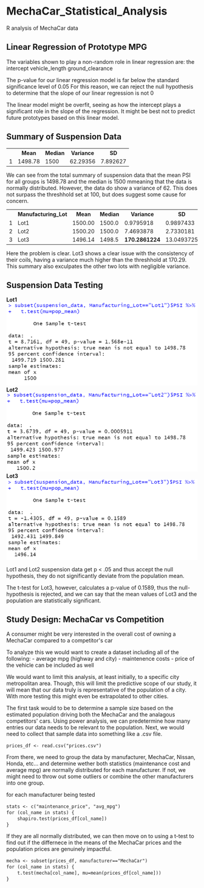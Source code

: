# MechaCar_Statistical_Analysis

R analysis of MechaCar data

## Linear Regression of Prototype MPG

The variables shown to play a non-random role in linear regression are:
    the intercept
    vehicle_length
    ground_clearance

The p-value for our linear regression model is far below the standard significance level of 0.05
For this reason, we can reject the null hypothesis to determine that the slope of our linear regression is not 0

The linear model might be overfit, seeing as how the intercept plays a significant role in the slope of the regression.
It might be best not to predict future prototypes based on this linear model.

## Summary of Suspension Data

<table>
  <tr>
    <th></th>
    <th>Mean</th>
    <th>Median</th>
    <th>Variance</th>
    <th>SD</th>
  </tr>
  <tr>
    <td>1</td>
    <td>1498.78</td>
    <td>1500</td>
    <td>62.29356</td>
    <td>7.892627</td>
  </tr>
</table>

We can see from the total summary of suspension data that the mean PSI for all groups is 1498.78 and the median is 1500 mmeaning that the data is normally distributed. However, the data do show a variance of 62. This does not surpass the threshhold set at 100, but does suggest some cause for concern.

<table>
  <tr>
    <th></th>
    <th>Manufacturing_Lot</th>
    <th>Mean</th>
    <th>Median</th>
    <th>Variance</th>
    <th>SD</th>
  </tr>
  <tr>
    <td>1</td>
    <td>Lot1</td>
    <td>1500.00</td>
    <td>1500.0</td>
    <td>0.9795918</td>
    <td>0.9897433</td>
  </tr>
  <tr>
    <td>2</td>
    <td>Lot2</td>
    <td>1500.20</td>
    <td>1500.0</td>
    <td>7.4693878</td>
    <td>2.7330181</td>
  </tr>
  <tr>
    <td>3</td>
    <td>Lot3</td>
    <td>1496.14</td>
    <td>1498.5</td>
    <td><b>170.2861224</b></td>
    <td>13.0493725</td>
  </tr>
</table>

Here the problem is clear. Lot3 shows a clear issue with the consistency of their coils, having a variance much higher than the threshhold at 170.29. This summary also exculpates the other two lots with negligible variance.

## Suspension Data Testing

**Lot1**
![Lot1 ttest](/ttest1.png)
**Lot2**
![Lot2 ttest](/ttest2.png)
**Lot3**
![Lot3 ttest](/ttest3.png)

Lot1 and Lot2 suspension data get p < .05 and thus accept the null hypothesis, they do not significantly deviate from the population mean.

The t-test for Lot3, however, calculates a p-value of 0.1589, thus the null-hypothesis is rejected, and we can say that the mean values of Lot3 and the population are statistically significant.

## Study Design: MechaCar vs Competition

A consumer might be very interested in the overall cost of owning a MechaCar compared to a competitor's car

To analyze this we would want to create a dataset including all of the following:
    - average mpg (highway and city)
    - maintenence costs
    - price of the vehicle can be included as well

We would want to limit this analysis, at least initially, to a specific city metropolitan area. Though, this will limit the predictive scope of our study, it will mean that our data truly is representative of the population of a city. With more testing this might even be extrapolated to other cities.

The first task would to be to determine a sample size based on the estimated population driving both the MechaCar and the analagous competitors' cars. Using power analysis, we can predetermine how many entries our data needs to be relevant to the population. Next, we would need to collect that sample data into something like a .csv file.

~~~
prices_df <- read.csv("prices.csv")
~~~

From there, we need to group the data by manufacturer, MechaCar, Nissan, Honda, etc... and determine wether both statistics (maintenance cost and average mpg) are normally distributed for each manufacturer. If not, we might need to throw out some outliers or combine the other manufacturers into one group.

for each manufacturer being tested
~~~
stats <- c("maintenance_price", "avg_mpg")
for (col_name in stats) {
    shapiro.test(prices_df[col_name])
}
~~~

If they are all normally distributed, we can then move on to using a t-test to find out if the differnece in the means of the MechaCar prices and the population prices are genuinely impactful.

~~~
mecha <- subset(prices_df, manufacturer=="MechaCar")
for (col_name in stats) {
    t.test(mecha[col_name], mu=mean(prices_df[col_name]))
}
~~~
